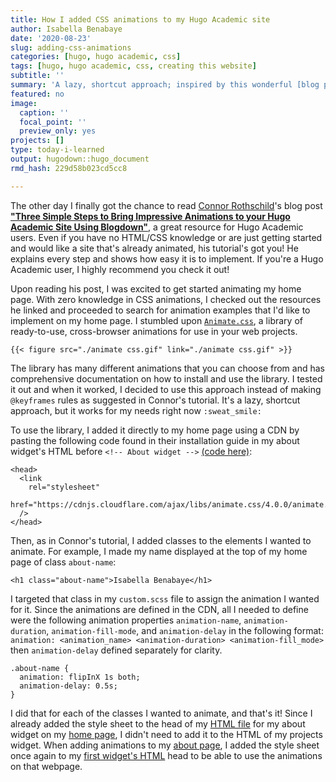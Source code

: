 ```yaml
---
title: How I added CSS animations to my Hugo Academic site
author: Isabella Benabaye
date: '2020-08-23'
slug: adding-css-animations
categories: [hugo, hugo academic, css]
tags: [hugo, hugo academic, css, creating this website]
subtitle: ''
summary: 'A lazy, shortcut approach; inspired by this wonderful [blog post](https://www.connorrothschild.com/post/animate-hugo-academic/) by [Connor Rothschild](https://www.connorrothschild.com).'
featured: no
image:
  caption: ''
  focal_point: ''
  preview_only: yes
projects: []
type: today-i-learned
output: hugodown::hugo_document
rmd_hash: 229d58b023cd5cc8

---
```


The other day I finally got the chance to read [Connor Rothschild](https://www.connorrothschild.com)'s blog post [**"Three Simple Steps to Bring Impressive Animations to your Hugo Academic Site Using Blogdown"**](https://www.connorrothschild.com/post/animate-hugo-academic/), a great resource for Hugo Academic users. Even if you have no HTML/CSS knowledge or are just getting started and would like a site that's already animated, his tutorial's got you! He explains every step and shows how easy it is to implement. If you're a Hugo Academic user, I highly recommend you check it out!

Upon reading his post, I was excited to get started animating my home page. With zero knowledge in CSS animations, I checked out the resources he linked and proceeded to search for animation examples that I'd like to implement on my home page. I stumbled upon [`Animate.css`](https://animate.style), a library of ready-to-use, cross-browser animations for use in your web projects.

`{{< figure src="./animate css.gif" link="./animate css.gif" >}}`

The library has many different animations that you can choose from and has comprehensive documentation on how to install and use the library. I tested it out and when it worked, I decided to use this approach instead of making `@keyframes` rules as suggested in Connor's tutorial. It's a lazy, shortcut approach, but it works for my needs right now `:sweat_smile:`

To use the library, I added it directly to my home page using a CDN by pasting the following code found in their installation guide in my about widget's HTML before `<!-- About widget -->` [(code here)](https://github.com/isabellabenabaye/isabella-b.com/blob/master/layouts/partials/widgets/about_isabella_extended.html):

    <head>
      <link
        rel="stylesheet"
        href="https://cdnjs.cloudflare.com/ajax/libs/animate.css/4.0.0/animate.min.css"
      />
    </head>

Then, as in Connor's tutorial, I added classes to the elements I wanted to animate. For example, I made my name displayed at the top of my home page of class `about-name`:

    <h1 class="about-name">Isabella Benabaye</h1> 

I targeted that class in my `custom.scss` file to assign the animation I wanted for it. Since the animations are defined in the CDN, all I needed to define were the following animation properties `animation-name`, `animation-duration`, `animation-fill-mode`, and `animation-delay` in the following format: `animation: <animation_name> <animation-duration> <animation-fill_mode>` then `animation-delay` defined separately for clarity.

    .about-name {
      animation: flipInX 1s both;
      animation-delay: 0.5s;
    }

I did that for each of the classes I wanted to animate, and that's it! Since I already added the style sheet to the head of my [HTML file](https://github.com/isabellabenabaye/isabella-b.com/blob/master/layouts/partials/widgets/about_isabella_extended.html) for my about widget on my [home page](/), I didn't need to add it to the HTML of my projects widget. When adding animations to my [about page](/about/), I added the style sheet once again to my [first widget's HTML](https://github.com/isabellabenabaye/isabella-b.com/blob/master/layouts/partials/widgets/about_page.html) head to be able to use the animations on that webpage.

